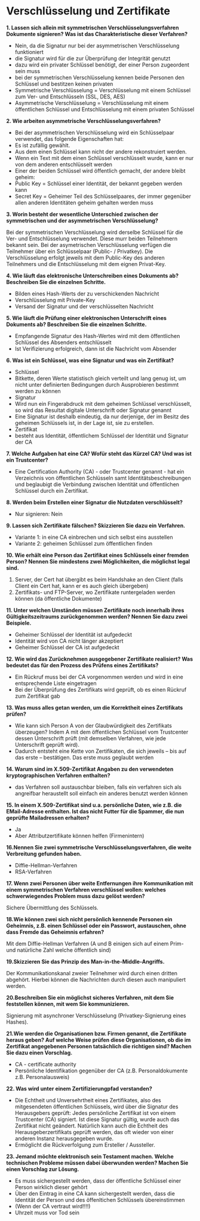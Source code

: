 
# Verschlüsselung und Zertifikate

**1. Lassen sich allein mit symmetrischen Verschlüsselungsverfahren Dokumente signieren? Was ist das Charakteristische dieser Verfahren?**
* Nein, da die Signatur nur bei der asymmetrischen Verschlüsselung funktioniert
* die Signatur wird für die zur Überprüfung der Integrität genutzt
* dazu wird ein privater Schlüssel benötigt, der einer Person zugeordent sein muss
* bei der symmetrischen Verschlüsselung kennen beide Personen den Schlüssel und bestitzen keinen privaten
* Symmetrische Verschlüsselung = Verschlüsselung mit einem Schlüssel zum Ver- und Entschlüsseln (SSL, DES, AES)
* Asymmetrische Verschlüsselung = Verschlüsselung mit einem öffentlichen Schlüssel und Entschlüsselung mit einem privaten Schlüssel

**2. Wie arbeiten asymmetrische Verschlüsselungsverfahren?**
* Bei der asymmetrischen Verschlüsselung wird ein Schlüsselpaar verwendet, das folgende Eigenschaften hat:
* Es ist zufällig gewählt.
* Aus dem einen Schlüssel kann nicht der andere rekonstruiert werden.
* Wenn ein Text mit dem einen Schlüssel verschlüsselt wurde, kann er nur von dem anderen entschlüsselt werden
* Einer der beiden Schlüssel wird öffentlich gemacht, der andere bleibt geheim:
* Public Key = Schlüssel einer Identität, der bekannt gegeben werden kann
* Secret Key = Geheimer Teil des Schlüsselpaares, der immer gegenüber allen anderen Identitäten geheim gehalten werden muss

**3. Worin besteht der wesentliche Unterschied zwischen der symmetrischen und der asymmetrischen Verschlüsselung?**

Bei der symmetrischen Verschlüsselung wird derselbe Schlüssel für die Ver- und Entschlüsselung verwendet. Diese murr beiden Teilnehmern bekannt sein. Bei der asymetrischen Verschlüsselung verfügen die Teilnehmer über ein Schlüsselpaar (Public- / Privatkey). Die Verschlüsselung erfolgt jeweils mit dem Public-Key des anderen Teilnehmers und die Entschlüsselung mit dem eignen Privat-Key.

**4. Wie läuft das elektronische Unterschreiben eines Dokuments ab? Beschreiben Sie die einzelnen Schritte.**
* Bilden eines Hash-Werts der zu verschickenden Nachricht
* Verschlüsselung mit Private-Key
* Versand der Signatur und der verschlüsselten Nachricht

**5. Wie läuft die Prüfung einer elektronischen Unterschrift eines Dokuments ab? Beschreiben Sie die einzelnen Schritte.**
* Empfangende Signatur des Hash-Wertes wird mit dem öffentlichen Schlüssel des Absenders entschlüsselt
* Ist Verifizierung erfolgreich, dann ist die Nachricht vom Absender

**6. Was ist ein Schlüssel, was eine Signatur und was ein Zertifikat?**
* Schlüssel 
* Bitkette, deren Werte statistisch gleich verteilt und lang genug ist, um nicht unter definierten Bedingungen durch Ausprobieren bestimmt werden zu können
* Signatur
* Wird nun ein Fingerabdruck mit dem geheimen Schlüssel verschlüsselt, so wird das Resultat digitale Unterschrift oder Signatur genannt
* Eine Signatur ist deshalb eindeutig, da nur derjenige, der im Besitz des geheimen Schlüssels ist, in der Lage ist, sie zu erstellen.
* Zertifikat 
* besteht aus Identität, öffentlichem Schlüssel der Identität und Signatur der CA

**7. Welche Aufgaben hat eine CA? Wofür steht das Kürzel CA? Und was ist ein Trustcenter?**
* Eine Certification Authority (CA) - oder Trustcenter genannt - hat ein Verzeichnis von öffentlichen Schlüsseln samt Identitätsbeschreibungen und beglaubigt die Verbindung zwischen Identität und öffentlichen Schlüssel durch ein Zertifikat.

**8. Werden beim Erstellen einer Signatur die Nutzdaten verschlüsselt?**
* Nur signieren: Nein

**9. Lassen sich Zertifikate fälschen? Skizzieren Sie dazu ein Verfahren.**
* Variante 1: in eine CA einbrechen und sich selbst eins ausstellen
* Variante 2: geheimen Schlüssel zum öffentlichen finden

**10. Wie erhält eine Person das Zertifikat eines Schlüssels einer fremden Person? Nennen Sie mindestens zwei Möglichkeiten, die möglichst legal sind.**
1. Server, der Cert hat übergibt es beim Handshake an den Client (falls Client ein Cert hat, kann er es auch gleich übergeben)
2. Zertifikats- und FTP-Server, wo Zertifikate runtergeladen werden können (da öffentliche Dokumente)

**11. Unter welchen Umständen müssen Zertifikate noch innerhalb ihres Gültigkeitszeitraums zurückgenommen werden? Nennen Sie dazu zwei Beispiele.**
* Geheimer Schlüssel der Identität ist aufgedeckt
* Identität wird von CA nicht länger akzeptiert
* Geheimer Schlüssel der CA ist aufgedeckt

**12. Wie wird das Zurücknehmen ausgegebener Zertifikate realisiert? Was bedeutet das für den Prozess des Prüfens eines Zertifikats?**
* Ein Rückruf muss bei der CA vorgenommen werden und wird in eine entsprechende Liste eingetragen
* Bei der Überprüfung des Zertifikats wird geprüft, ob es einen Rückruf zum Zertifikat gab

**13. Was muss alles getan werden, um die Korrektheit eines Zertifikats prüfen?**
* Wie kann sich Person A von der Glaubwürdigkeit des Zertifikats überzeugen? Indem A mit dem öffentlichen Schlüssel vom Trustcenter dessen Unterschrift prüft (mit demselben Verfahren, wie jede Unterschrift geprüft wird).
* Dadurch entsteht eine Kette von Zertifikaten, die sich jeweils – bis auf das erste – bestätigen. Das erste muss geglaubt werden

**14. Warum sind im X.509-Zertifikat Angaben zu den verwendeten kryptographischen Verfahren enthalten?**
* das Verfahren soll austauschbar bleiben, falls ein verfahren sich als angreifbar heraustellt soll einfach ein anderes benutzt werden können

**15. In einem X.509-Zertifikat sind u.a. persönliche Daten, wie z.B. die EMail-Adresse enthalten. Ist das nicht Futter für die Spammer, die nun geprüfte Mailadressen erhalten?**
* Ja
* Aber Attributzertifikate können helfen (Firmenintern)

**16.Nennen Sie zwei symmetrische Verschlüsselungsverfahren, die weite Verbreitung gefunden haben.**
* Diffie-Hellman-Verfahren
* RSA-Verfahren

**17. Wenn zwei Personen über weite Entfernungen ihre Kommunikation mit einem symmetrischen Verfahren verschlüssel wollen: welches schwerwiegendes Problem muss dazu gelöst werden?**

Sichere Übermittlung des Schlüssels.

**18.Wie können zwei sich nicht persönlich kennende Personen ein Geheimnis, z.B. einen Schlüssel oder ein Passwort, austauschen, ohne dass Fremde das Geheimnis erfahren?**

Mit dem Diffie-Hellman Verfahren (A und B einigen sich auf einem Prim- und natürliche Zahl welche öffentlich sind)

**19.Skizzieren Sie das Prinzip des Man-in-the-Middle-Angriffs.**

Der Kommunikationskanal zweier Teilnehmer wird durch einen dritten abgehört. Hierbei können die Nachrichten durch diesen auch manipuliert werden.

**20.Beschreiben Sie ein möglichst sicheres Verfahren, mit dem Sie feststellen können, mit wem Sie kommunizieren.**

Signierung mit asynchroner Verschlüsselung (Privatkey-Signierung eines Hashes).

**21.Wie werden die Organisationen bzw. Firmen genannt, die Zertifikate heraus geben? Auf welche Weise prüfen diese Organisationen, ob die im Zertifikat angegebenen Personen tatsächlich die richtigen sind? Machen Sie dazu einen Vorschlag.**
* CA - certificate authority
* Persönliche Identifikation gegenüber der CA (z.B. Personaldokumente z.B. Personalausweis)

**22. Was wird unter einem Zertifizierungpfad verstanden?**
* Die Echtheit und Unversehrtheit eines Zertifikates, also des mitgesendeten öffentlichen Schlüssels, wird über die Signatur des Herausgebers geprüft: Jedes persönliche Zertifikat ist von einem Trustcenter (CA) signiert. Ist diese Signatur gültig, wurde auch das Zertifikat nicht geändert. Natürlich kann auch die Echtheit des Herausgeberzertifikats geprüft werden, das oft wieder von einer anderen Instanz herausgegeben wurde.
* Ermöglicht die Rückverfolgung zum Ersteller / Aussteller.

**23. Jemand möchte elektronisch sein Testament machen. Welche technischen Probleme müssen dabei überwunden werden? Machen Sie einen Vorschlag zur Lösung.**
* Es muss sichergestellt werden, dass der öffentliche Schlüssel einer Person wirklich dieser gehört
* Über den Eintrag in eine CA kann sichergestellt werden, dass die Identität der Person und des öffenltichen Schlüssels übereinstimmen
* (Wenn der CA vertraut wird!!!!)
* Uhrzeit muss vor Tod sein